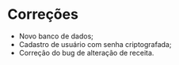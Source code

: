 # **Correções**

- Novo banco de dados;
- Cadastro de usuário com senha criptografada;
- Correção do bug de alteração de receita.
